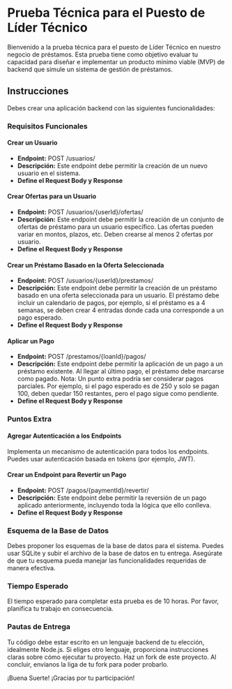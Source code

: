 # Prueba Técnica para el Puesto de Líder Técnico

Bienvenido a la prueba técnica para el puesto de Líder Técnico en nuestro negocio de préstamos. Esta prueba tiene como objetivo evaluar tu capacidad para diseñar e implementar un producto mínimo viable (MVP) de backend que simule un sistema de gestión de préstamos.

## Instrucciones

Debes crear una aplicación backend con las siguientes funcionalidades:

### Requisitos Funcionales

#### Crear un Usuario

- **Endpoint:** POST /usuarios/
- **Descripción:** Este endpoint debe permitir la creación de un nuevo usuario en el sistema.
- **Define el Request Body y Response**

#### Crear Ofertas para un Usuario

- **Endpoint:** POST /usuarios/{userId}/ofertas/
- **Descripción:** Este endpoint debe permitir la creación de un conjunto de ofertas de préstamo para un usuario específico. Las ofertas pueden variar en montos, plazos, etc. Deben crearse al menos 2 ofertas por usuario.
- **Define el Request Body y Response**

#### Crear un Préstamo Basado en la Oferta Seleccionada

- **Endpoint:** POST /usuarios/{userId}/prestamos/
- **Descripción:** Este endpoint debe permitir la creación de un préstamo basado en una oferta seleccionada para un usuario. El préstamo debe incluir un calendario de pagos, por ejemplo, si el préstamo es a 4 semanas, se deben crear 4 entradas donde cada una corresponde a un pago esperado.
- **Define el Request Body y Response**

#### Aplicar un Pago

- **Endpoint:** POST /prestamos/{loanId}/pagos/
- **Descripción:** Este endpoint debe permitir la aplicación de un pago a un préstamo existente. Al llegar al último pago, el préstamo debe marcarse como pagado. Nota: Un punto extra podría ser considerar pagos parciales. Por ejemplo, si el pago esperado es de 250 y solo se pagan 100, deben quedar 150 restantes, pero el pago sigue como pendiente.
- **Define el Request Body y Response**

### Puntos Extra

#### Agregar Autenticación a los Endpoints

Implementa un mecanismo de autenticación para todos los endpoints. Puedes usar autenticación basada en tokens (por ejemplo, JWT).

#### Crear un Endpoint para Revertir un Pago

- **Endpoint:** POST /pagos/{paymentId}/revertir/
- **Descripción:** Este endpoint debe permitir la reversión de un pago aplicado anteriormente, incluyendo toda la lógica que ello conlleva.
- **Define el Request Body y Response**

### Esquema de la Base de Datos

Debes proponer los esquemas de la base de datos para el sistema. Puedes usar SQLite y subir el archivo de la base de datos en tu entrega. Asegúrate de que tu esquema pueda manejar las funcionalidades requeridas de manera efectiva.

### Tiempo Esperado

El tiempo esperado para completar esta prueba es de 10 horas. Por favor, planifica tu trabajo en consecuencia.

### Pautas de Entrega

Tu código debe estar escrito en un lenguaje backend de tu elección, idealmente Node.js. Si eliges otro lenguaje, proporciona instrucciones claras sobre cómo ejecutar tu proyecto.
Haz un fork de este proyecto.
Al concluir, envíanos la liga de tu fork para poder probarlo.

¡Buena Suerte!
¡Gracias por tu participación!